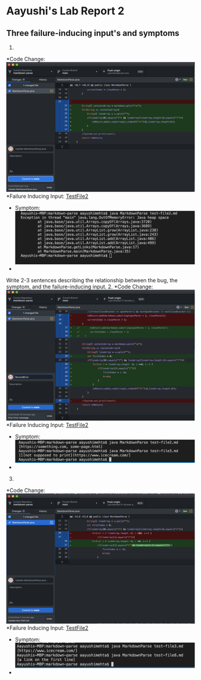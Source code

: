 # Aayushi's Lab Report 2
## Three failure-inducing input's and symptoms
1. 
*Code Change: ![Image](First_error_Change.png)
*Failure Inducing Input: [TestFile2](https://github.com/agmehta1/cse15l-lab-reports/blob/main/test-file2.md)
* Symptom: ![Image](First_Error_Message.png)
*
Write 2-3 sentences describing the relationship between the bug, the symptom, and the failure-inducing input.
2. 
*Code Change: ![Image](SecondErrorChange.png)
*Failure Inducing Input: [TestFile2](https://github.com/agmehta1/cse15l-lab-reports/blob/main/test-file3.md)
* Symptom: ![Image](SecondErrorMessage.png)
*
3. 
*Code Change: ![Image](ThirdErrorChange.png)
*Failure Inducing Input: [TestFile2](https://github.com/agmehta1/cse15l-lab-reports/blob/main/test-file8.md)
* Symptom: ![Image](ErrorMessage3.png)
*
